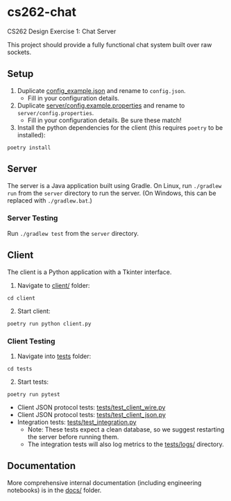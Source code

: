 # cs262-chat

CS262 Design Exercise 1: Chat Server

This project should provide a fully functional chat system built over raw sockets.

## Setup

1. Duplicate [config_example.json](config_example.json) and rename to `config.json`.
   - Fill in your configuration details.
2. Duplicate [server/config.example.properties](server/config.example.properties) and rename to `server/config.properties`.
   - Fill in your configuration details. Be sure these match!
3. Install the python dependencies for the client (this requires `poetry` to be installed):

```
poetry install
```

## Server

The server is a Java application built using Gradle. On Linux, run `./gradlew run` from the `server` directory to run the server. (On Windows, this can be replaced with `./gradlew.bat`.)

### Server Testing

Run `./gradlew test` from the `server` directory.

## Client

The client is a Python application with a Tkinter interface.

1. Navigate to [client/](client/) folder:

```
cd client
```

2. Start client:

```
poetry run python client.py
```

### Client Testing

1. Navigate into [tests](tests) folder:

```
cd tests
```

2. Start tests:

```
poetry run pytest
```

- Client JSON protocol tests: [tests/test_client_wire.py](tests/test_client_wire.py)
- Client JSON protocol tests: [tests/test_client_json.py](tests/test_client_json.py)
- Integration tests: [tests/test_integration.py](tests/test_integration.py)
  - Note: These tests expect a clean database, so we suggest restarting the server before running them.
  - The integration tests will also log metrics to the [tests/logs/](tests/logs/) directory.

## Documentation

More comprehensive internal documentation (including engineering notebooks) is in the [docs/](docs/) folder.
